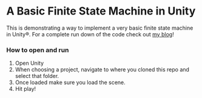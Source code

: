 A Basic Finite State Machine in Unity
=====================================

This is demonstrating a way to implement a very basic finite state machine in Unity®.  For a complete run down of the code check out [my blog](http://www.dannyb.me/posts/2014/01/unity_fsm_basic/)!


### How to open and run ###

1. Open Unity
2. When choosing a project, navigate to where you cloned this repo and select that folder.
3. Once loaded make sure you load the scene.
4. Hit play!
